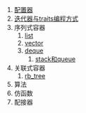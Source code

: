 1. [配置器](https://github.com/LiTianxiong/Standard-Template-Library/blob/master/Note/配置器.md)
2. [迭代器与traits编程方式](https://github.com/LiTianxiong/Standard-Template-Library/blob/master/Note/迭代器.md)
3. 序列式容器
   1. [list](https://github.com/LiTianxiong/Standard-Template-Library/blob/master/Note/list.md)
   2. [vector](https://github.com/LiTianxiong/Standard-Template-Library/blob/master/Note/vector.md)
   3. [deque](https://github.com/LiTianxiong/Standard-Template-Library/blob/master/Note/deque.md)
      1. [stack和queue](https://github.com/LiTianxiong/Standard-Template-Library/blob/master/Note/stack和queue.md)
4. 关联式容器
   1. [rb_tree](https://github.com/LiTianxiong/Standard-Template-Library/blob/master/Note/rb_tree.md)
5. 算法
6. 仿函数
7. 配接器



